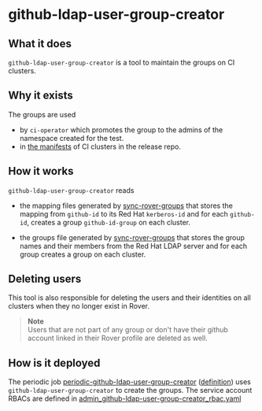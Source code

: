 # github-ldap-user-group-creator

## What it does

`github-ldap-user-group-creator` is a tool to maintain the groups on CI clusters.


## Why it exists

The groups are used
- by `ci-operator` which promotes the group to the admins of the namespace created for the test.
- in [the manifests](https://github.com/openshift/release/tree/main/clusters) of CI clusters
  in the release repo.

## How it works

`github-ldap-user-group-creator` reads 
- the mapping files generated by [sync-rover-groups](../sync-rover-groups)
that stores the mapping from `github-id` to its Red Hat `kerberos-id` and for each `github-id`, creates a group `github-id-group`
on each cluster.

- the groups file generated by [sync-rover-groups](../sync-rover-groups) that stores the group names and their members from 
the Red Hat LDAP server and for each group creates a group on each cluster.

## Deleting users

This tool is also responsible for deleting the users and their identities on all clusters when they no longer exist in Rover.
> __Note__ \
> Users that are not part of any group or don't have their github account linked in their Rover profile are deleted as well.

## How is it deployed

The periodic
job [periodic-github-ldap-user-group-creator](https://deck-internal-ci.apps.ci.l2s4.p1.openshiftapps.com/?job=periodic-github-ldap-user-group-creator) ([definition](https://github.com/openshift/release/blob/main/ci-operator/jobs/infra-periodics.yaml))
uses `github-ldap-user-group-creator` to create the groups.
The service account RBACs are defined in [admin_github-ldap-user-group-creator_rbac.yaml](https://github.com/openshift/release/blob/main/clusters/build-clusters/common/assets/admin_github-ldap-user-group-creator_rbac.yaml)
